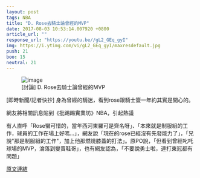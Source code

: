 ```yaml
---
layout: post
tags: NBA
title: "D. Rose去騎士論曾經的MVP"
date: 2017-08-03 10:53:14.007920 +0800
article_url: ""
response_url: "https://youtu.be//gL2_GEq_gyI"
img: https://i.ytimg.com/vi/gL2_GEq_gyI/maxresdefault.jpg
push: 21
boo: 15
neutral: 21
---
```


<figure>
<img src="https://i.ytimg.com/vi/gL2_GEq_gyI/maxresdefault.jpg" alt="image">
<figcaption>
[討論] D. Rose去騎士論曾經的MVP
</figcaption>
</figure>



[即時新聞/記者快抄] 身為曾經的騎迷，看到rose跟騎士簽一年約其實是開心的。

網友將相關訊息貼到《批踢踢實業坊》NBA，引起熱議

有人直呼「Rose蠻可惜的，當年西河東羅可是齊名呀」、「本來就是制服組的工作，球員的工作在場上好嗎...」，網友說「現在的rose已經沒有先發能力了」，「兄說"那是制服組的工作"，加上他那燃燒膝蓋的打法」。原PO說，「但看到曾經叱吒球場的MVP，淪落到變賣鞋哥」，也有網友認為，「不要說勇士啦，連打東冠都有問題」

<a href = "https://www.ptt.cc/bbs/NBA/M.1500943411.A.FD9.html">原文連結</a>

